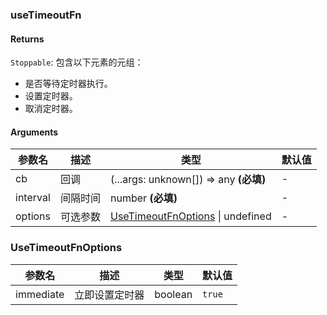 ### useTimeoutFn

#### Returns
`Stoppable`: 包含以下元素的元组：
- 是否等待定时器执行。
- 设置定时器。
- 取消定时器。

#### Arguments
|参数名|描述|类型|默认值|
|---|---|---|---|
|cb|回调|(...args: unknown[]) => any  **(必填)**|-|
|interval|间隔时间|number  **(必填)**|-|
|options|可选参数|[UseTimeoutFnOptions](#UseTimeoutFnOptions) \| undefined |-|

### UseTimeoutFnOptions

|参数名|描述|类型|默认值|
|---|---|---|---|
|immediate|立即设置定时器|boolean |`true`|